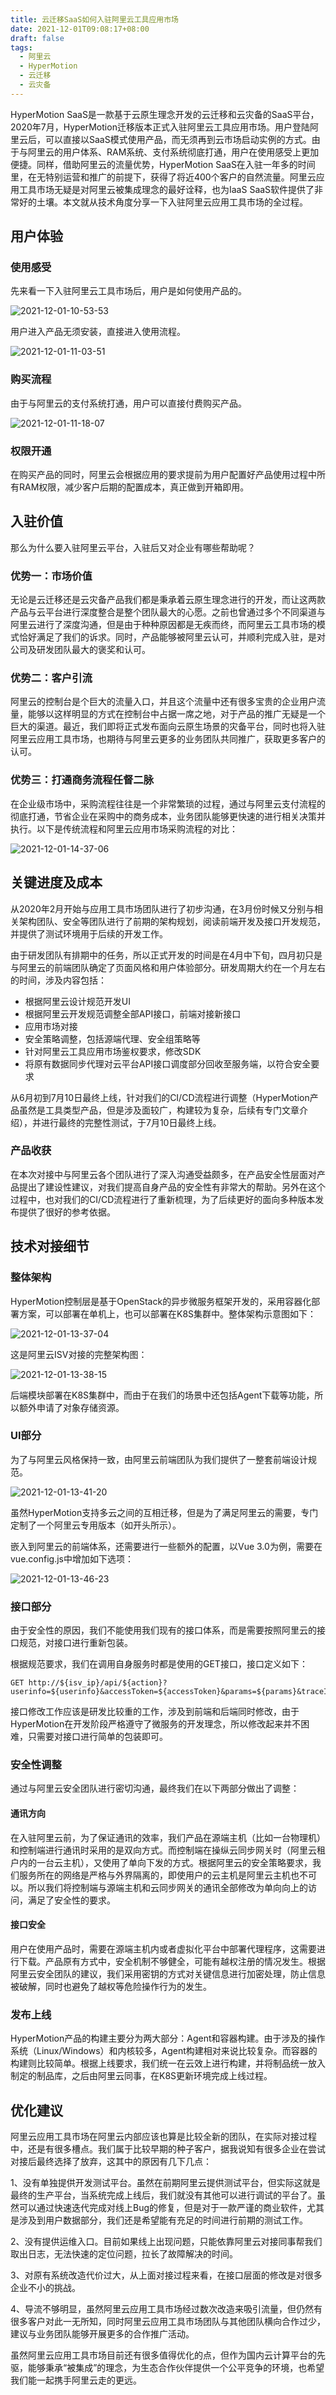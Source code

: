 ```yaml
---
title: 云迁移SaaS如何入驻阿里云工具应用市场
date: 2021-12-01T09:08:17+08:00
draft: false
tags:
  - 阿里云
  - HyperMotion
  - 云迁移
  - 云灾备
---
```


HyperMotion SaaS是一款基于云原生理念开发的云迁移和云灾备的SaaS平台，2020年7月，HyperMotion迁移版本正式入驻阿里云工具应用市场。用户登陆阿里云后，可以直接以SaaS模式使用产品，而无须再到云市场启动实例的方式。由于与阿里云的用户体系、RAM系统、支付系统彻底打通，用户在使用感受上更加便捷。同样，借助阿里云的流量优势，HyperMotion SaaS在入驻一年多的时间里，在无特别运营和推广的前提下，获得了将近400个客户的自然流量。阿里云应用工具市场无疑是对阿里云被集成理念的最好诠释，也为IaaS SaaS软件提供了非常好的土壤。本文就从技术角度分享一下入驻阿里云应用工具市场的全过程。

<!-- more -->

## 用户体验

### 使用感受

先来看一下入驻阿里云工具市场后，用户是如何使用产品的。

![2021-12-01-10-53-53](/images/2021-12-01-10-53-53.png)

用户进入产品无须安装，直接进入使用流程。

![2021-12-01-11-03-51](/images/2021-12-01-03-51.png)

### 购买流程

由于与阿里云的支付系统打通，用户可以直接付费购买产品。

![2021-12-01-11-18-07](/images/2021-12-01-11-18-07.png)

### 权限开通

在购买产品的同时，阿里云会根据应用的要求提前为用户配置好产品使用过程中所有RAM权限，减少客户后期的配置成本，真正做到开箱即用。

## 入驻价值

那么为什么要入驻阿里云平台，入驻后又对企业有哪些帮助呢？

### 优势一：市场价值

无论是云迁移还是云灾备产品我们都是秉承着云原生理念进行的开发，而让这两款产品与云平台进行深度整合是整个团队最大的心愿。之前也曾通过多个不同渠道与阿里云进行了深度沟通，但是由于种种原因都是无疾而终，而阿里云工具市场的模式恰好满足了我们的诉求。同时，产品能够被阿里云认可，并顺利完成入驻，是对公司及研发团队最大的褒奖和认可。

### 优势二：客户引流

阿里云的控制台是个巨大的流量入口，并且这个流量中还有很多宝贵的企业用户流量，能够以这样明显的方式在控制台中占据一席之地，对于产品的推广无疑是一个巨大的渠道。最近，我们即将正式发布面向云原生场景的灾备平台，同时也将入驻阿里云应用工具市场，也期待与阿里云更多的业务团队共同推广，获取更多客户的认可。

### 优势三：打通商务流程任督二脉

在企业级市场中，采购流程往往是一个非常繁琐的过程，通过与阿里云支付流程的彻底打通，节省企业在采购中的商务成本，业务团队能够更快速的进行相关决策并执行。以下是传统流程和阿里云应用市场采购流程的对比：

![2021-12-01-14-37-06](/images/2021-12-01-14-37-06.png)

## 关键进度及成本

从2020年2月开始与应用工具市场团队进行了初步沟通，在3月份时候又分别与相关架构团队、安全等团队进行了前期的架构规划，阅读前端开发及接口开发规范，并提供了测试环境用于后续的开发工作。

由于研发团队有排期中的任务，所以正式开发的时间是在4月中下旬，四月初只是与阿里云的前端团队确定了页面风格和用户体验部分。研发周期大约在一个月左右的时间，涉及内容包括：

* 根据阿里云设计规范开发UI
* 根据阿里云开发规范调整全部API接口，前端对接新接口
* 应用市场对接
* 安全策略调整，包括源端代理、安全组策略等
* 针对阿里云工具应用市场鉴权要求，修改SDK
* 将原有数据同步代理对云平台API接口调度部分回收至服务端，以符合安全要求

从6月初到7月10日最终上线，针对我们的CI/CD流程进行调整（HyperMotion产品虽然是工具类型产品，但是涉及面较广，构建较为复杂，后续有专门文章介绍），并进行最终的完整性测试，于7月10日最终上线。

### 产品收获

在本次对接中与阿里云各个团队进行了深入沟通受益颇多，在产品安全性层面对产品提出了建设性建议，对我们提高自身产品的安全性有非常大的帮助。另外在这个过程中，也对我们的CI/CD流程进行了重新梳理，为了后续更好的面向多种版本发布提供了很好的参考依据。

## 技术对接细节

### 整体架构

HyperMotion控制层是基于OpenStack的异步微服务框架开发的，采用容器化部署方案，可以部署在单机上，也可以部署在K8S集群中。整体架构示意图如下：

![2021-12-01-13-37-04](/images/2021-12-01-13-37-04.png)

这是阿里云ISV对接的完整架构图：

![2021-12-01-13-38-15](/images/2021-12-01-13-38-15.png)

后端模块部署在K8S集群中，而由于在我们的场景中还包括Agent下载等功能，所以额外申请了对象存储资源。

### UI部分

为了与阿里云风格保持一致，由阿里云前端团队为我们提供了一整套前端设计规范。

![2021-12-01-13-41-20](/images/2021-12-01-13-41-20.png)

虽然HyperMotion支持多云之间的互相迁移，但是为了满足阿里云的需要，专门定制了一个阿里云专用版本（如开头所示）。

嵌入到阿里云的前端体系，还需要进行一些额外的配置，以Vue 3.0为例，需要在vue.config.js中增加如下选项：

![2021-12-01-13-46-23](/images/2021-12-01-13-46-23.png)

### 接口部分

由于安全性的原因，我们不能使用我们现有的接口体系，而是需要按照阿里云的接口规范，对接口进行重新包装。

根据规范要求，我们在调用自身服务时都是使用的GET接口，接口定义如下：

```
GET http://${isv_ip}/api/${action}?userinfo=${userinfo}&accessToken=${accessToken}&params=${params}&traceId=${traceId}
```

接口修改工作应该是研发比较重的工作，涉及到前端和后端同时修改，由于HyperMotion在开发阶段严格遵守了微服务的开发理念，所以修改起来并不困难，只需要对接口进行简单的包装即可。

### 安全性调整

通过与阿里云安全团队进行密切沟通，最终我们在以下两部分做出了调整：

#### 通讯方向

在入驻阿里云前，为了保证通讯的效率，我们产品在源端主机（比如一台物理机）和控制端进行通讯时采用的是双向方式。而控制端在操纵云同步网关时（阿里云租户内的一台云主机），又使用了单向下发的方式。根据阿里云的安全策略要求，我们服务所在的网络是严格与外界隔离的，即使用户的云主机是阿里云主机也不可以。所以我们将控制端与源端主机和云同步网关的通讯全部修改为单向向上的访问，满足了安全性的要求。

#### 接口安全

用户在使用产品时，需要在源端主机内或者虚拟化平台中部署代理程序，这需要进行下载。产品原有方式中，安全机制不够健全，可能有越权注册的情况发生。根据阿里云安全团队的建议，我们采用密钥的方式对关键信息进行加密处理，防止信息被破解，同时也避免了越权等危险操作行为的发生。

### 发布上线

HyperMotion产品的构建主要分为两大部分：Agent和容器构建。由于涉及的操作系统（Linux/Windows）和内核较多，Agent构建相对来说比较复杂。而容器的构建则比较简单。根据上线要求，我们统一在云效上进行构建，并将制品统一放入制定的制品库，之后由阿里云同事，在K8S更新环境完成上线过程。

## 优化建议

阿里云应用工具市场在阿里云内部应该也算是比较全新的团队，在实际对接过程中，还是有很多槽点。我们属于比较早期的种子客户，据我说知有很多企业在尝试对接后最终选择了放弃，这其中的原因有几下几点：

1、没有单独提供开发测试平台。虽然在前期阿里云提供测试平台，但实际这就是最终的生产平台，当系统完成上线后，我们就没有其他可以进行调试的平台了。虽然可以通过快速迭代完成对线上Bug的修复，但是对于一款严谨的商业软件，尤其是涉及到用户数据部分，我们还是希望能有充足的时间进行前期的测试工作。

2、没有提供运维入口。目前如果线上出现问题，只能依靠阿里云对接同事帮我们取出日志，无法快速的定位问题，拉长了故障解决的时间。

3、对原有系统改造代价过大，从上面对接过程来看，在接口层面的修改是对很多企业不小的挑战。

4、导流不够明显，虽然阿里云应用工具市场经过数次改造来吸引流量，但仍然有很多客户对此一无所知，同时阿里云应用工具市场团队与其他团队横向合作过少，建议与业务团队能够开展更多的合作推广活动。

虽然阿里云应用工具市场目前还有很多值得优化的点，但作为国内云计算平台的先驱，能够秉承“被集成”的理念，为生态合作伙伴提供一个公平竞争的环境，也希望我们能一起携手阿里云走的更远。